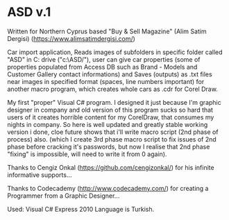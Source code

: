 ASD v.1
===

Written for Northern Cyprus based "Buy & Sell Magazine" (Alim Satim Dergisi) (https://www.alimsatimdergisi.com/)

  Car import application, Reads images of subfolders in specific folder called "ASD" in C: drive ("c:\\ASD/"), user can give car properties (some of properties populated from Access DB such as Brand - Models and Customer Gallery contact informations) and Saves (outputs) as .txt files near images in specified format (spaces, line numbers important) for another macro program, which creates whole cars as .cdr for Corel Draw.

  My first "proper" Visual C# program. I designed it just because I'm graphic designer in company and old version of this program sucks so hard that users of it creates horrible content for my CorelDraw, that consumes my nights in company. So here is well updated and greatly stable working version i done, cloe future shows that i'll write macro script (2nd phase of process) also. (which I create 3rd phase macro script to fix issues of 2nd phase before cracking it's passwords, but now I realise that 2nd phase "fixing" is impossible, will need to write it from 0 again).

Thanks to Cengiz Onkal (https://github.com/cengizonkal/) for his infinite informative supports...

Thanks to Codecademy (http://www.codecademy.com/) for creating a Programmer from a Graphic Designer...

Used: Visual C# Express 2010
Language is Turkish.
